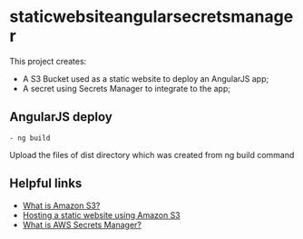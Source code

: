 # staticwebsiteangularsecretsmanager

This project creates:
- A S3 Bucket used as a static website to deploy an AngularJS app;
- A secret using Secrets Manager to integrate to the app;

## AngularJS deploy

```
- ng build
```

Upload the files of dist directory which was created from ng build command

## Helpful links

- [What is Amazon S3?][1]
- [Hosting a static website using Amazon S3][2]
- [What is AWS Secrets Manager?][3]

[1]: https://docs.aws.amazon.com/AmazonS3/latest/userguide/Welcome.html
[2]: https://docs.aws.amazon.com/AmazonS3/latest/userguide/WebsiteHosting.html
[3]: https://docs.aws.amazon.com/secretsmanager/latest/userguide/intro.html